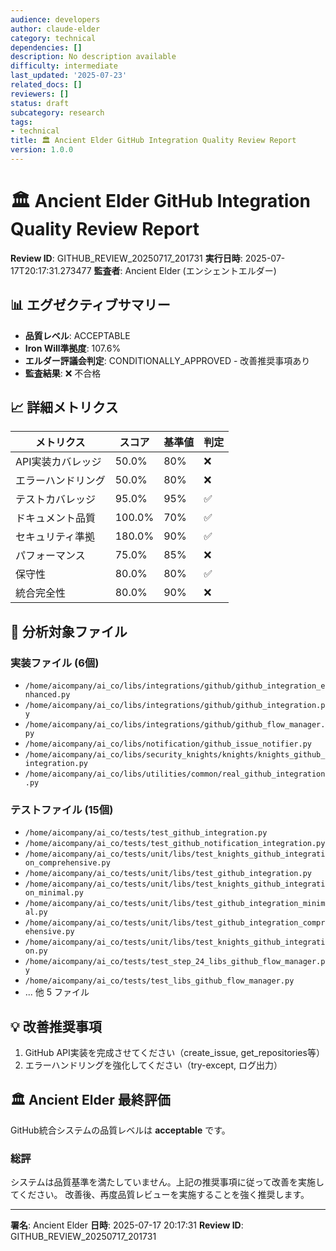 ```yaml
---
audience: developers
author: claude-elder
category: technical
dependencies: []
description: No description available
difficulty: intermediate
last_updated: '2025-07-23'
related_docs: []
reviewers: []
status: draft
subcategory: research
tags:
- technical
title: 🏛️ Ancient Elder GitHub Integration Quality Review Report
version: 1.0.0
---
```


# 🏛️ Ancient Elder GitHub Integration Quality Review Report

**Review ID**: GITHUB_REVIEW_20250717_201731
**実行日時**: 2025-07-17T20:17:31.273477
**監査者**: Ancient Elder (エンシェントエルダー)

## 📊 エグゼクティブサマリー

- **品質レベル**: ACCEPTABLE
- **Iron Will準拠度**: 107.6%
- **エルダー評議会判定**: CONDITIONALLY_APPROVED - 改善推奨事項あり
- **監査結果**: ❌ 不合格

## 📈 詳細メトリクス

| メトリクス | スコア | 基準値 | 判定 |
|-----------|--------|--------|------|
| API実装カバレッジ | 50.0% | 80% | ❌ |
| エラーハンドリング | 50.0% | 80% | ❌ |
| テストカバレッジ | 95.0% | 95% | ✅ |
| ドキュメント品質 | 100.0% | 70% | ✅ |
| セキュリティ準拠 | 180.0% | 90% | ✅ |
| パフォーマンス | 75.0% | 85% | ❌ |
| 保守性 | 80.0% | 80% | ✅ |
| 統合完全性 | 80.0% | 90% | ❌ |

## 📁 分析対象ファイル

### 実装ファイル (6個)
- `/home/aicompany/ai_co/libs/integrations/github/github_integration_enhanced.py`
- `/home/aicompany/ai_co/libs/integrations/github/github_integration.py`
- `/home/aicompany/ai_co/libs/integrations/github/github_flow_manager.py`
- `/home/aicompany/ai_co/libs/notification/github_issue_notifier.py`
- `/home/aicompany/ai_co/libs/security_knights/knights/knights_github_integration.py`
- `/home/aicompany/ai_co/libs/utilities/common/real_github_integration.py`

### テストファイル (15個)
- `/home/aicompany/ai_co/tests/test_github_integration.py`
- `/home/aicompany/ai_co/tests/test_github_notification_integration.py`
- `/home/aicompany/ai_co/tests/unit/libs/test_knights_github_integration_comprehensive.py`
- `/home/aicompany/ai_co/tests/unit/libs/test_github_integration.py`
- `/home/aicompany/ai_co/tests/unit/libs/test_knights_github_integration_minimal.py`
- `/home/aicompany/ai_co/tests/unit/libs/test_github_integration_minimal.py`
- `/home/aicompany/ai_co/tests/unit/libs/test_github_integration_comprehensive.py`
- `/home/aicompany/ai_co/tests/unit/libs/test_knights_github_integration.py`
- `/home/aicompany/ai_co/tests/test_step_24_libs_github_flow_manager.py`
- `/home/aicompany/ai_co/tests/test_libs_github_flow_manager.py`
- ... 他 5 ファイル

## 💡 改善推奨事項

1. GitHub API実装を完成させてください（create_issue, get_repositories等）
2. エラーハンドリングを強化してください（try-except, ログ出力）

## 🏛️ Ancient Elder 最終評価

GitHub統合システムの品質レベルは **acceptable** です。

### 総評

システムは品質基準を満たしていません。上記の推奨事項に従って改善を実施してください。
改善後、再度品質レビューを実施することを強く推奨します。

---
**署名**: Ancient Elder
**日時**: 2025-07-17 20:17:31
**Review ID**: GITHUB_REVIEW_20250717_201731
